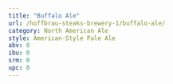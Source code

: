 ```yaml
---
title: "Buffalo Ale"
url: /hoffbrau-steaks-brewery-1/buffalo-ale/
category: North American Ale
style: American-Style Pale Ale
abv: 0
ibu: 0
srm: 0
upc: 0
---
```


